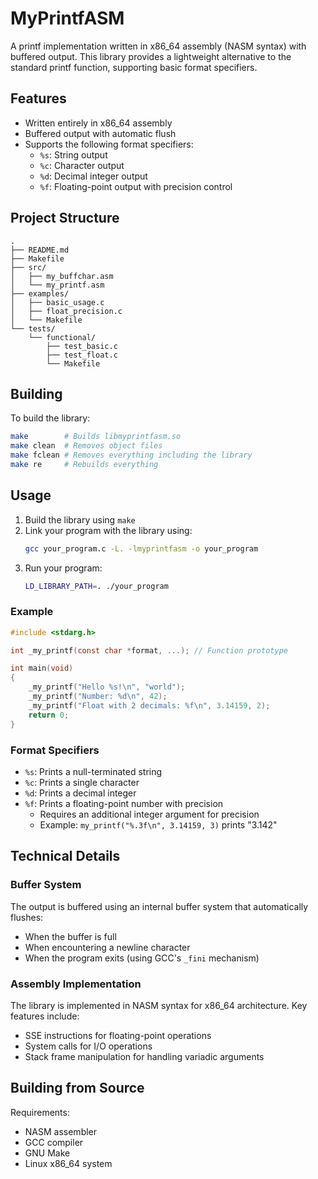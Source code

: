# MyPrintfASM

A printf implementation written in x86_64 assembly (NASM syntax) with buffered output. This library provides a lightweight alternative to the standard printf function, supporting basic format specifiers.

## Features

- Written entirely in x86_64 assembly
- Buffered output with automatic flush
- Supports the following format specifiers:
  - `%s`: String output
  - `%c`: Character output
  - `%d`: Decimal integer output
  - `%f`: Floating-point output with precision control

## Project Structure

```
.
├── README.md
├── Makefile
├── src/
│   ├── my_buffchar.asm
│   └── my_printf.asm
├── examples/
│   ├── basic_usage.c
│   ├── float_precision.c
│   └── Makefile
└── tests/
    └── functional/
        ├── test_basic.c
        ├── test_float.c
        └── Makefile
```

## Building

To build the library:

```bash
make        # Builds libmyprintfasm.so
make clean  # Removes object files
make fclean # Removes everything including the library
make re     # Rebuilds everything
```

## Usage

1. Build the library using `make`
2. Link your program with the library using:
   ```bash
   gcc your_program.c -L. -lmyprintfasm -o your_program
   ```
3. Run your program:
   ```bash
   LD_LIBRARY_PATH=. ./your_program
   ```

### Example

```c
#include <stdarg.h>

int _my_printf(const char *format, ...); // Function prototype

int main(void)
{
    _my_printf("Hello %s!\n", "world");
    _my_printf("Number: %d\n", 42);
    _my_printf("Float with 2 decimals: %f\n", 3.14159, 2);
    return 0;
}
```

### Format Specifiers

- `%s`: Prints a null-terminated string
- `%c`: Prints a single character
- `%d`: Prints a decimal integer
- `%f`: Prints a floating-point number with precision
  - Requires an additional integer argument for precision
  - Example: `my_printf("%.3f\n", 3.14159, 3)` prints "3.142"

## Technical Details

### Buffer System

The output is buffered using an internal buffer system that automatically flushes:
- When the buffer is full
- When encountering a newline character
- When the program exits (using GCC's `_fini` mechanism)

### Assembly Implementation

The library is implemented in NASM syntax for x86_64 architecture. Key features include:
- SSE instructions for floating-point operations
- System calls for I/O operations
- Stack frame manipulation for handling variadic arguments

## Building from Source

Requirements:
- NASM assembler
- GCC compiler
- GNU Make
- Linux x86_64 system
